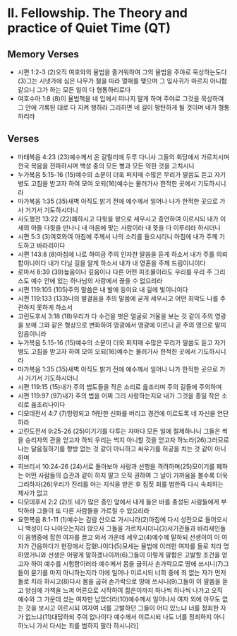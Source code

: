#  II. Fellowship. The Theory and practice of Quiet Time (QT)

## Memory Verses
- 시편 1:2-3 (2)오직 여호와의 율법을 즐거워하여 그의 율법을 주야로 묵상하는도다(3)그는 시냇가에 심은 나무가 철을 따라 열매를 맺으며 그 잎사귀가 마르지 아니함 같으니 그가 하는 모든 일이 다 형통하리로다
- 여호수아 1:8 (8)이 율법책을 네 입에서 떠나지 말게 하며 주야로 그것을 묵상하여 그 안에 기록된 대로 다 지켜 행하라 그리하면 네 길이 평탄하게 될 것이며 네가 형통하리라

## Verses
- 마태복음 4:23 (23)예수께서 온 갈릴리에 두루 다니사 그들의 회당에서 가르치시며 천국 복음을 전파하시며 백성 중의 모든 병과 모든 약한 것을 고치시니
- 누가복음 5:15-16 (15)예수의 소문이 더욱 퍼지매 수많은 무리가 말씀도 듣고 자기 병도 고침을 받고자 하여 모여 오되(16)예수는 물러가사 한적한 곳에서 기도하시니라
- 마가복음 1:35 (35)새벽 아직도 밝기 전에 예수께서 일어나 나가 한적한 곳으로 가사 거기서 기도하시더니
- 사도행전 13:22 (22)폐하시고 다윗을 왕으로 세우시고 증언하여 이르시되 내가 이새의 아들 다윗을 만나니 내 마음에 맞는 사람이라 내 뜻을 다 이루리라 하시더니
- 시편 5:3 (3)여호와여 아침에 주께서 나의 소리를 들으시리니 아침에 내가 주께 기도하고 바라리이다
- 시편 143:8 (8)아침에 나로 하여금 주의 인자한 말씀을 듣게 하소서 내가 주를 의뢰함이니이다 내가 다닐 길을 알게 하소서 내가 내 영혼을 주께 드림이니이다
- 로마서 8:39 (39)높음이나 깊음이나 다른 어떤 피조물이라도 우리를 우리 주 그리스도 예수 안에 있는 하나님의 사랑에서 끊을 수 없으리라
- 시편 119:105 (105)주의 말씀은 내 발에 등이요 내 길에 빛이니이다
- 시편 119:133 (133)나의 발걸음을 주의 말씀에 굳게 세우시고 어떤 죄악도 나를 주관하지 못하게 하소서
- 고린도후서 3:18 (18)우리가 다 수건을 벗은 얼굴로 거울을 보는 것 같이 주의 영광을 보매 그와 같은 형상으로 변화하여 영광에서 영광에 이르니 곧 주의 영으로 말미암음이니라
- 누가복음 5:15-16 (15)예수의 소문이 더욱 퍼지매 수많은 무리가 말씀도 듣고 자기 병도 고침을 받고자 하여 모여 오되(16)예수는 물러가사 한적한 곳에서 기도하시니라
- 마가복음 1:35 (35)새벽 아직도 밝기 전에 예수께서 일어나 나가 한적한 곳으로 가사 거기서 기도하시더니
- 시편 119:15 (15)내가 주의 법도들을 작은 소리로 읊조리며 주의 길들에 주의하며
- 시편 119:97 (97)내가 주의 법을 어찌 그리 사랑하는지요 내가 그것을 종일 작은 소리로 읊조리나이다
- 디모데전서 4:7 (7)망령되고 허탄한 신화를 버리고 경건에 이르도록 네 자신을 연단하라
- 고린도전서 9:25-26 (25)이기기를 다투는 자마다 모든 일에 절제하나니 그들은 썩을 승리자의 관을 얻고자 하되 우리는 썩지 아니할 것을 얻고자 하노라(26)그러므로 나는 달음질하기를 향방 없는 것 같이 아니하고 싸우기를 허공을 치는 것 같이 아니하며
- 히브리서 10:24-26 (24)서로 돌아보아 사랑과 선행을 격려하며(25)모이기를 폐하는 어떤 사람들의 습관과 같이 하지 말고 오직 권하여 그 날이 가까움을 볼수록 더욱 그리하자(26)우리가 진리를 아는 지식을 받은 후 짐짓 죄를 범한즉 다시 속죄하는 제사가 없고
- 디모데후서 2:2 (2)또 네가 많은 증인 앞에서 내게 들은 바를 충성된 사람들에게 부탁하라 그들이 또 다른 사람들을 가르칠 수 있으리라
- 요한복음 8:1-11 (1)예수는 감람 산으로 가시니라(2)아침에 다시 성전으로 들어오시니 백성이 다 나아오는지라 앉으사 그들을 가르치시더니(3)서기관들과 바리새인들이 음행중에 잡힌 여자를 끌고 와서 가운데 세우고(4)예수께 말하되 선생이여 이 여자가 간음하다가 현장에서 잡혔나이다(5)모세는 율법에 이러한 여자를 돌로 치라 명하였거니와 선생은 어떻게 말하겠나이까(6)그들이 이렇게 말함은 고발할 조건을 얻고자 하여 예수를 시험함이러라 예수께서 몸을 굽히사 손가락으로 땅에 쓰시니(7)그들이 묻기를 마지 아니하는지라 이에 일어나 이르시되 너희 중에 죄 없는 자가 먼저 돌로 치라 하시고(8)다시 몸을 굽혀 손가락으로 땅에 쓰시니(9)그들이 이 말씀을 듣고 양심에 가책을 느껴 어른으로 시작하여 젊은이까지 하나씩 하나씩 나가고 오직 예수와 그 가운데 섰는 여자만 남았더라(10)예수께서 일어나사 여자 외에 아무도 없는 것을 보시고 이르시되 여자여 너를 고발하던 그들이 어디 있느냐 너를 정죄한 자가 없느냐(11)대답하되 주여 없나이다 예수께서 이르시되 나도 너를 정죄하지 아니하노니 가서 다시는 죄를 범하지 말라 하시니라]
